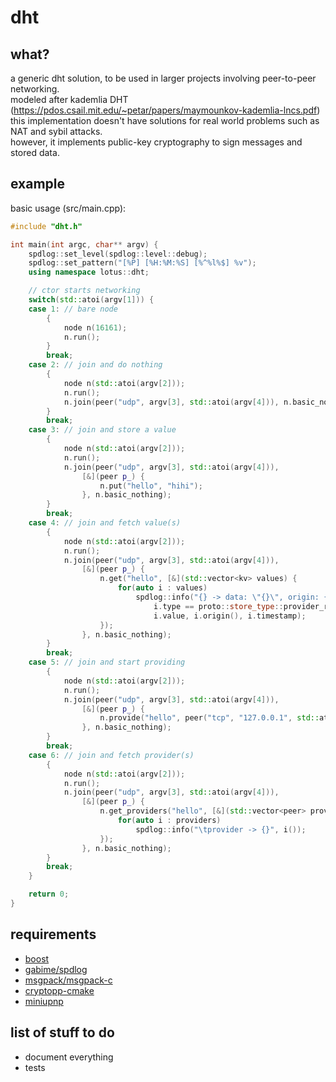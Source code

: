 # dht

## what?

a generic dht solution, to be used in larger projects involving peer-to-peer networking.  
modeled after kademlia DHT (https://pdos.csail.mit.edu/~petar/papers/maymounkov-kademlia-lncs.pdf)  
this implementation doesn't have solutions for real world problems such as NAT and sybil attacks.  
however, it implements public-key cryptography to sign messages and stored data.

## example

basic usage (src/main.cpp):

```cpp
#include "dht.h"

int main(int argc, char** argv) {
    spdlog::set_level(spdlog::level::debug);
    spdlog::set_pattern("[%P] [%H:%M:%S] [%^%l%$] %v");
    using namespace lotus::dht;

    // ctor starts networking
    switch(std::atoi(argv[1])) {
    case 1: // bare node
        {
            node n(16161);
            n.run();
        }
        break;
    case 2: // join and do nothing
        {
            node n(std::atoi(argv[2]));
            n.run();
            n.join(peer("udp", argv[3], std::atoi(argv[4])), n.basic_nothing, n.basic_nothing);
        }
        break;
    case 3: // join and store a value
        {
            node n(std::atoi(argv[2]));
            n.run();
            n.join(peer("udp", argv[3], std::atoi(argv[4])), 
                [&](peer p_) {
                    n.put("hello", "hihi");
                }, n.basic_nothing);
        }
        break;
    case 4: // join and fetch value(s)
        {
            node n(std::atoi(argv[2]));
            n.run();
            n.join(peer("udp", argv[3], std::atoi(argv[4])), 
                [&](peer p_) {
                    n.get("hello", [&](std::vector<kv> values) {
                        for(auto i : values)
                            spdlog::info("{} -> data: \"{}\", origin: {}, timestamp: {}", 
                                i.type == proto::store_type::provider_record ? "provider" : "data",
                                i.value, i.origin(), i.timestamp);
                    });
                }, n.basic_nothing);
        }
        break;
    case 5: // join and start providing
        {
            node n(std::atoi(argv[2]));
            n.run();
            n.join(peer("udp", argv[3], std::atoi(argv[4])), 
                [&](peer p_) {
                    n.provide("hello", peer("tcp", "127.0.0.1", std::atoi(argv[2]), n.get_id()));
                }, n.basic_nothing);
        }
        break;
    case 6: // join and fetch provider(s)
        {
            node n(std::atoi(argv[2]));
            n.run();
            n.join(peer("udp", argv[3], std::atoi(argv[4])), 
                [&](peer p_) {
                    n.get_providers("hello", [&](std::vector<peer> providers) {
                        for(auto i : providers)
                            spdlog::info("\tprovider -> {}", i());
                    });
                }, n.basic_nothing);
        }
        break;
    }

    return 0;
}
```

## requirements

- [boost](http://boost.org)
- [gabime/spdlog](http://github.com/gabime/spdlog)
- [msgpack/msgpack-c](http://github.com/msgpack/msgpack-c)
- [cryptopp-cmake](https://github.com/abdes/cryptopp-cmake)
- [miniupnp](https://github.com/miniupnp/miniupnp)

## list of stuff to do

- document everything
- tests